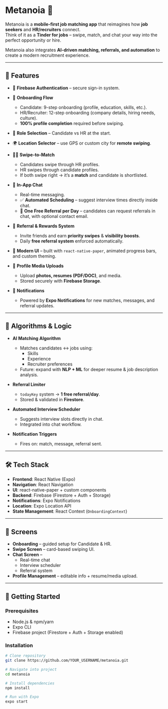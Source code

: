 # Metanoia 🚀  

Metanoia is a **mobile-first job matching app** that reimagines how **job seekers** and **HR/recruiters** connect.  
Think of it as a **Tinder for jobs** – swipe, match, and chat your way into the perfect opportunity or hire.  

Metanoia also integrates **AI-driven matching, referrals, and automation** to create a modern recruitment experience.  

---

## 🌟 Features  

- 🔐 **Firebase Authentication** – secure sign-in system.  

- 🧭 **Onboarding Flow**  
  - Candidate: 9-step onboarding (profile, education, skills, etc.).  
  - HR/Recruiter: 12-step onboarding (company details, hiring needs, culture).  
  - **100% profile completion** required before swiping.  

- 🎯 **Role Selection** – Candidate vs HR at the start.  

- 🌍 **Location Selector** – use GPS or custom city for **remote swiping**.  

- 👩‍💼 **Swipe-to-Match**  
  - Candidates swipe through HR profiles.  
  - HR swipes through candidate profiles.  
  - If both swipe right → it’s a **match** and candidate is shortlisted.  

- 💬 **In-App Chat**  
  - Real-time messaging.  
  - ✅ **Automated Scheduling** – suggest interview times directly inside chat.  
  - 📩 **One Free Referral per Day** – candidates can request referrals in chat, with optional contact email.  

- 🎁 **Referral & Rewards System**  
  - Invite friends and earn **priority swipes** & **visibility boosts**.  
  - Daily **free referral system** enforced automatically.  

- 🎨 **Modern UI** – built with `react-native-paper`, animated progress bars, and custom theming.  

- 📄 **Profile Media Uploads**  
  - Upload **photos, resumes (PDF/DOC)**, and media.  
  - Stored securely with **Firebase Storage**.  

- 🔔 **Notifications**  
  - Powered by **Expo Notifications** for new matches, messages, and referral updates.  

---

## 🧠 Algorithms & Logic  

- **AI Matching Algorithm**  
  - Matches candidates ↔ jobs using:  
    - Skills  
    - Experience  
    - Recruiter preferences  
  - Future: expand with **NLP + ML** for deeper resume & job description analysis.  

- **Referral Limiter**  
  - `todayKey` system → **1 free referral/day**.  
  - Stored & validated in **Firestore**.  

- **Automated Interview Scheduler**  
  - Suggests interview slots directly in chat.  
  - Integrated into chat workflow.  

- **Notification Triggers**  
  - Fires on: match, message, referral sent.  

---

## 🛠️ Tech Stack  

- **Frontend**: React Native (Expo)  
- **Navigation**: React Navigation  
- **UI**: react-native-paper + custom components  
- **Backend**: Firebase (Firestore + Auth + Storage)  
- **Notifications**: Expo Notifications  
- **Location**: Expo Location API  
- **State Management**: React Context (`OnboardingContext`)  

---

## 📱 Screens  

- **Onboarding** – guided setup for Candidate & HR.  
- **Swipe Screen** – card-based swiping UI.  
- **Chat Screen** –  
  - Real-time chat  
  - Interview scheduler  
  - Referral system  
- **Profile Management** – editable info + resume/media upload.  

---

## 🚀 Getting Started  

### Prerequisites  
- Node.js & npm/yarn  
- Expo CLI  
- Firebase project (Firestore + Auth + Storage enabled)  

### Installation  

```bash
# Clone repository
git clone https://github.com/YOUR_USERNAME/metanoia.git  

# Navigate into project
cd metanoia  

# Install dependencies
npm install  

# Run with Expo
expo start  
